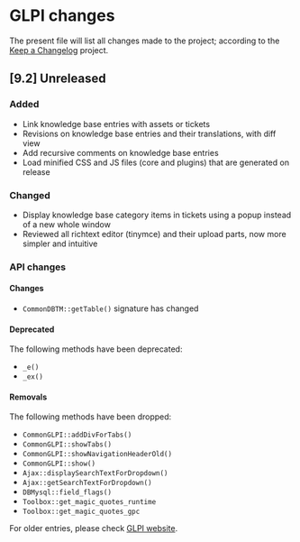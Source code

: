 # GLPI changes

The present file will list all changes made to the project; according to the
[Keep a Changelog](http://keepachangelog.com/) project.

## [9.2] Unreleased

### Added
- Link knowledge base entries with assets or tickets
- Revisions on knowledge base entries and their translations, with diff view
- Add recursive comments on knowledge base entries
- Load minified CSS and JS files (core and plugins) that are generated on release

### Changed
- Display knowledge base category items in tickets using a popup instead of a
new whole window
- Reviewed all richtext editor (tinymce) and their upload parts, now more simpler and intuitive

### API changes

#### Changes

- `CommonDBTM::getTable()` signature has changed

#### Deprecated

The following methods have been deprecated:

- `_e()`
- `_ex()`

#### Removals

The following methods have been dropped:

- `CommonGLPI::addDivForTabs()`
- `CommonGLPI::showTabs()`
- `CommonGLPI::showNavigationHeaderOld()`
- `CommonGLPI::show()`
- `Ajax::displaySearchTextForDropdown()`
- `Ajax::getSearchTextForDropdown()`
- `DBMysql::field_flags()`
- `Toolbox::get_magic_quotes_runtime`
- `Toolbox::get_magic_quotes_gpc`

For older entries, please check [GLPI website](http://glpi-project.org).

